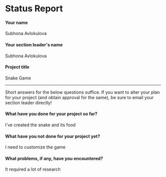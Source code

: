 # Status Report

#### Your name

Subhona Avlokulova

#### Your section leader's name

Subhona Avlokulova

#### Project title

Snake Game

***

Short answers for the below questions suffice. If you want to alter your plan for your project (and obtain approval for the same), be sure to email your section leader directly!

#### What have you done for your project so far?

I've created the snake and its food

#### What have you not done for your project yet?

I need to customize the game

#### What problems, if any, have you encountered?

It required a lot of research
